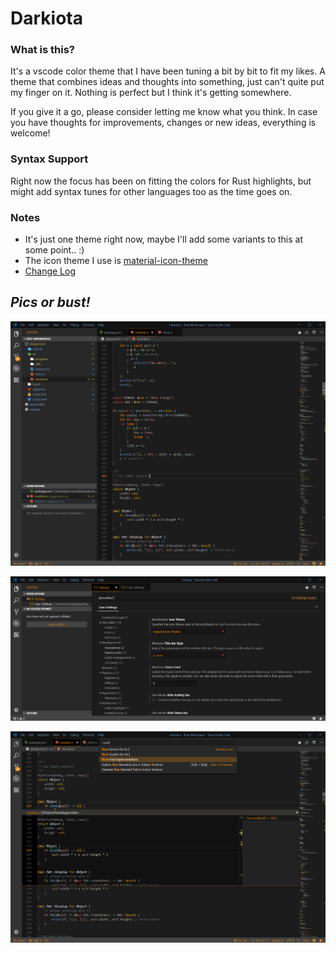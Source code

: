 # Darkiota

### **What is this?**

It's a vscode color theme that I have been tuning a bit by bit to fit my likes.
A theme that combines ideas and thoughts into something, just can't quite put my finger on it.
Nothing is perfect but I think it's getting somewhere.

If you give it a go, please consider letting me know what you think. 
In case you have thoughts for improvements, changes or new ideas, everything is welcome!


### **Syntax Support**
Right now the focus has been on fitting the colors for Rust highlights, but might add syntax tunes for other languages too as the time goes on.


### **Notes**
- It's just one theme right now, maybe I'll add some variants to this at some point.. :)
- The icon theme I use is [material-icon-theme](https://marketplace.visualstudio.com/items?itemName=PKief.material-icon-theme)
- [Change Log](CHANGELOG.md)


## ***Pics or bust!***

![Screenshot](https://raw.githubusercontent.com/Samzyre/darkiota-theme/master/static/screen1.png)

![Screenshot](https://raw.githubusercontent.com/Samzyre/darkiota-theme/master/static/screen2.png)

![Screenshot](https://raw.githubusercontent.com/Samzyre/darkiota-theme/master/static/screen3.png)